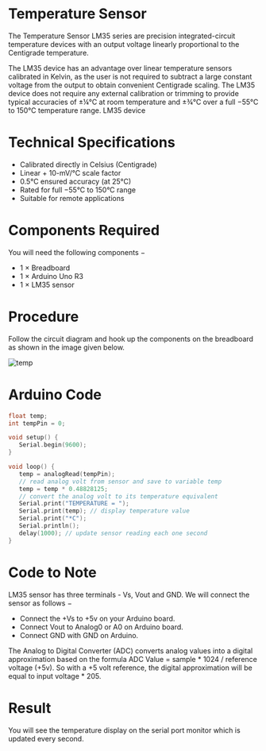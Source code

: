 # Temperature Sensor

The Temperature Sensor LM35 series are precision integrated-circuit temperature devices with an output voltage linearly proportional to the Centigrade temperature.

The LM35 device has an advantage over linear temperature sensors calibrated in Kelvin, as the user is not required to subtract a large constant voltage from the output to obtain convenient Centigrade scaling. The LM35 device does not require any external calibration or trimming to provide typical accuracies of ±¼°C at room temperature and ±¾°C over a full −55°C to 150°C temperature range.
LM35 device
# Technical Specifications

- Calibrated directly in Celsius (Centigrade)
- Linear + 10-mV/°C scale factor
- 0.5°C ensured accuracy (at 25°C)
- Rated for full −55°C to 150°C range
- Suitable for remote applications

# Components Required

You will need the following components −

- 1 × Breadboard
- 1 × Arduino Uno R3
- 1 × LM35 sensor

# Procedure

Follow the circuit diagram and hook up the components on the breadboard as shown in the image given below.

![temp](https://i.imgur.com/Z91m8Ep.png)

# Arduino Code

```c++
float temp;
int tempPin = 0;

void setup() {
   Serial.begin(9600);
}

void loop() {
   temp = analogRead(tempPin);
   // read analog volt from sensor and save to variable temp
   temp = temp * 0.48828125;
   // convert the analog volt to its temperature equivalent
   Serial.print("TEMPERATURE = ");
   Serial.print(temp); // display temperature value
   Serial.print("*C");
   Serial.println();
   delay(1000); // update sensor reading each one second
}
```

# Code to Note

LM35 sensor has three terminals - Vs, Vout and GND. We will connect the sensor as follows −

- Connect the +Vs to +5v on your Arduino board.
- Connect Vout to Analog0 or A0 on Arduino board.
- Connect GND with GND on Arduino.

The Analog to Digital Converter (ADC) converts analog values into a digital approximation based on the formula ADC Value = sample * 1024 / reference voltage (+5v). So with a +5 volt reference, the digital approximation will be equal to input voltage * 205.

# Result

You will see the temperature display on the serial port monitor which is updated every second.